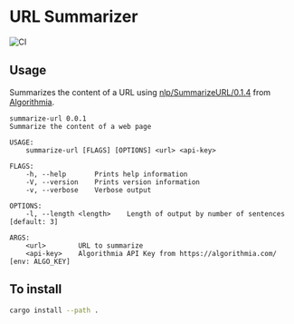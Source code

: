 # URL Summarizer

![CI](https://github.com/bradyjoslin/summarize-url/workflows/CI/badge.svg)

## Usage

Summarizes the content of a URL using [nlp/SummarizeURL/0.1.4](https://algorithmia.com/algorithms/nlp/SummarizeURL) from [Algorithmia](https://algorithmia.com/).

```text
summarize-url 0.0.1
Summarize the content of a web page

USAGE:
    summarize-url [FLAGS] [OPTIONS] <url> <api-key>

FLAGS:
    -h, --help       Prints help information
    -V, --version    Prints version information
    -v, --verbose    Verbose output

OPTIONS:
    -l, --length <length>    Length of output by number of sentences [default: 3]

ARGS:
    <url>        URL to summarize
    <api-key>    Algorithmia API Key from https://algorithmia.com/ [env: ALGO_KEY]
```

## To install

```bash
cargo install --path .
```
